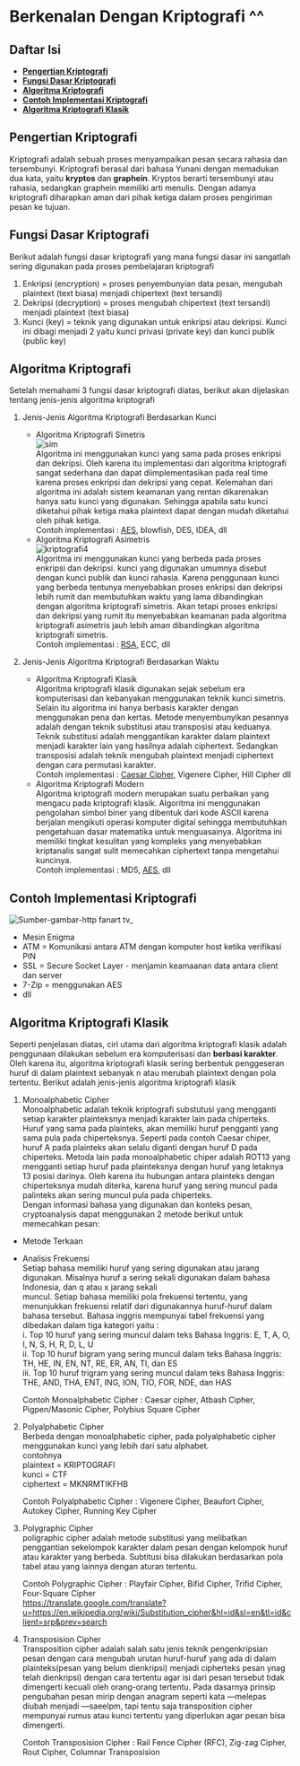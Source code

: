 # Berkenalan Dengan Kriptografi ^^

## **Daftar Isi**

- [**Pengertian Kriptografi**](#pengertian-kriptografi)
- [**Fungsi Dasar Kriptografi**](#fungsi-dasar-kriptografi)
- [**Algoritma Kriptografi**](#algoritma-kriptografi)
- [**Contoh Implementasi Kriptografi**](#contoh-implementasi-kriptografi)
- [**Algoritma Kriptografi Klasik**](#algoritma-kriptografi-klasik)

## Pengertian Kriptografi

Kriptografi adalah sebuah proses menyampaikan pesan secara rahasia dan tersembunyi.
Kriptografi berasal dari bahasa Yunani dengan memadukan dua kata, yaitu **kryptos** dan **graphein**.
Kryptos berarti tersembunyi atau rahasia, sedangkan graphein memiliki arti menulis. Dengan adanya
kriptografi diharapkan aman dari pihak ketiga dalam proses pengiriman pesan ke tujuan.

## Fungsi Dasar Kriptografi

Berikut adalah fungsi dasar kriptografi yang mana fungsi dasar ini sangatlah sering digunakan pada proses pembelajaran kriptografi

1. Enkripsi (encryption) = proses penyembunyian data pesan, mengubah plaintext (text biasa) menjadi chipertext (text tersandi)
2. Dekripsi (decryption) = proses mengubah chipertext (text tersandi) menjadi plaintext (text biasa)
3. Kunci (key) = teknik yang digunakan untuk enkripsi atau dekripsi. Kunci ini dibagi menjadi 2 yaitu kunci privasi (private key) dan
   kunci publik (public key)

## Algoritma Kriptografi

Setelah memahami 3 fungsi dasar kriptografi diatas, berikut akan dijelaskan tentang jenis-jenis algoritma kriptografi

1. Jenis-Jenis Algoritma Kriptografi Berdasarkan Kunci

   - Algoritma Kriptografi Simetris  
     ![sim](https://user-images.githubusercontent.com/87466033/125815186-38f22174-faa2-48a9-83b5-96d045144bb6.jpg)  
      Algoritma ini menggunakan kunci yang sama pada proses enkripsi dan dekripsi. Oleh karena itu implementasi dari algoritma kriptografi
     sangat sederhana dan dapat diimplementasikan pada real time karena proses enkripsi dan dekripsi yang cepat. Kelemahan dari algoritma
     ini adalah sistem keamanan yang rentan dikarenakan hanya satu kunci yang digunakan. Sehingga apabila satu kunci diketahui pihak ketiga
     maka plaintext dapat dengan mudah diketahui oleh pihak ketiga.  
      Contoh implementasi : <a href="./AES.md">AES</a>, blowfish, DES, IDEA, dll
   - Algoritma Kriptografi Asimetris  
     ![kriptografi4](https://user-images.githubusercontent.com/87466033/125821944-bde444b9-7613-423b-9b05-0d082c328b7d.png)  
      Algoritma ini menggunakan kunci yang berbeda pada proses enkripsi dan dekripsi. kunci yang digunakan umumnya disebut dengan kunci publik
     dan kunci rahasia. Karena penggunaan kunci yang berbeda tentunya menyebabkan proses enkripsi dan dekripsi lebih rumit dan membutuhkan waktu
     yang lama dibandingkan dengan algoritma kriptografi simetris. Akan tetapi proses enkripsi dan dekripsi yang rumit itu menyebabkan keamanan
     pada algoritma kriptografi asimetris jauh lebih aman dibandingkan algoritma kriptografi simetris.  
      Contoh implementasi : <a href="./RSA.md">RSA</a>, ECC, dll

2. Jenis-Jenis Algoritma Kriptografi Berdasarkan Waktu
   - Algoritma Kriptografi Klasik  
     Algoritma kriptografi klasik digunakan sejak sebelum era komputerisasi dan kebanyakan menggunakan teknik kunci simetris. Selain itu algoritma
     ini hanya berbasis karakter dengan menggunakan pena dan kertas. Metode menyembunyikan pesannya adalah dengan teknik substitusi atau transposisi
     atau keduanya. Teknik substitusi adalah menggantikan karakter dalam plaintext menjadi karakter lain yang hasilnya adalah ciphertext.
     Sedangkan transposisi adalah teknik mengubah plaintext menjadi ciphertext dengan cara permutasi karakter.  
     Contoh implementasi : <a href="./Caesar.md">Caesar Cipher</a>, Vigenere Cipher, Hill Cipher dll
   - Algoritma Kriptografi Modern  
     Algoritma kriptografi modern merupakan suatu perbaikan yang mengacu pada kriptografi klasik. Algoritma ini menggunakan pengolahan simbol biner
     yang dibentuk dari kode ASCII karena berjalan mengikuti operasi komputer digital sehingga membutuhkan pengetahuan dasar matematika untuk
     menguasainya. Algoritma ini memiliki tingkat kesulitan yang kompleks yang menyebabkan kriptanalis sangat sulit memecahkan ciphertext tanpa
     mengetahui kuncinya.  
     Contoh implementasi : MD5, <a href="./AES.md">AES</a>, dll

## Contoh Implementasi Kriptografi

![Sumber-gambar-http fanart tv_](https://user-images.githubusercontent.com/87466033/125800694-230465cb-1ca8-461a-a258-bb1c193b8819.jpg)

- Mesin Enigma
- ATM = Komunikasi antara ATM dengan komputer host ketika verifikasi PIN
- SSL = Secure Socket Layer - menjamin keamaanan data antara client dan server
- 7-Zip = menggunakan AES
- dll

## Algoritma Kriptografi Klasik
Seperti penjelasan diatas, ciri utama dari algoritma kriptografi klasik adalah penggunaan dilakukan sebelum era komputerisasi dan **berbasi karakter**. Oleh karena itu, algoritma kriptografi klasik sering berbentuk penggeseran huruf di dalam plaintext sebanyak n atau merubah plaintext dengan pola tertentu. Berikut adalah jenis-jenis algoritma kriptografi klasik  
1. Monoalphabetic Cipher  
Monoalphabetic adalah teknik kriptografi substutusi yang mengganti setiap karakter plainteksnya menjadi karakter lain pada chiperteks. Huruf yang sama pada plainteks, akan memiliki huruf pengganti yang sama pula pada chiperteksnya. Seperti pada contoh Caesar chiper, huruf A pada plainteks akan selalu diganti dengan huruf D pada chiperteks. Metoda lain pada monoalphabetic chiper adalah ROT13 yang mengganti setiap huruf pada plainteksnya dengan huruf yang letaknya 13 posisi darinya. Oleh karena itu hubungan antara plainteks dengan chiperteksnya mudah diterka, karena huruf yang sering muncul pada palinteks akan sering muncul pula pada chiperteks.  
Dengan informasi bahasa yang digunakan dan konteks pesan, cryptoanalysis dapat menggunakan 2 metode berikut untuk memecahkan pesan:  

* Metode Terkaan  
* Analisis Frekuensi  
   Setiap bahasa memiliki huruf yang sering digunakan atau jarang digunakan. Misalnya huruf a sering sekali digunakan dalam bahasa Indonesia, dan q atau x jarang sekali    
   muncul. Setiap bahasa memiliki pola frekuensi tertentu, yang menunjukkan frekuensi relatif dari digunakannya huruf-huruf dalam bahasa tersebut. Bahasa inggris                    mempunyai tabel frekuensi yang dibedakan dalam tiga kategori yaitu :  
   i. Top 10 huruf yang sering muncul dalam teks Bahasa Inggris: E, T, A, O, I, N, S, H, R, D, L, U  
   ii. Top 10 huruf bigram yang sering muncul dalam teks Bahasa Inggris: TH, HE, IN, EN, NT, RE, ER, AN, TI, dan ES  
   iii. Top 10 huruf trigram yang sering muncul dalam teks Bahasa Inggris: THE, AND, THA, ENT, ING, ION, TIO, FOR, NDE, dan HAS  

   Contoh Monoalphabetic Cipher : Caesar cipher, Atbash Cipher, Pigpen/Masonic Cipher, Polybius Square Cipher  
   
2. Polyalphabetic Cipher  
   Berbeda dengan monoalphabetic cipher, pada polyalphabetic cipher menggunakan kunci yang lebih dari satu alphabet.  
   contohnya  
   plaintext   = KRIPTOGRAFI  
   kunci       = CTF  
   ciphertext  = MKNRMTIKFHB  
   
   Contoh Polyalphabetic Cipher : Vigenere Cipher, Beaufort Cipher, Autokey Cipher, Running Key Cipher 
   
3. Polygraphic Cipher  
   poligraphic cipher adalah metode substitusi yang melibatkan penggantian sekelompok karakter dalam pesan dengan kelompok huruf atau karakter yang berbeda. Subtitusi bisa
   dilakukan berdasarkan pola tabel atau yang lainnya dengan aturan tertentu.  
   
   Contoh Polygraphic Cipher : Playfair Cipher, Bifid Cipher, Trifid Cipher, Four-Square Cipher  
   https://translate.google.com/translate?u=https://en.wikipedia.org/wiki/Substitution_cipher&hl=id&sl=en&tl=id&client=srp&prev=search  
   
4. Transposision Cipher  
   Transposition cipher adalah salah satu jenis teknik pengenkripsian pesan dengan cara mengubah urutan huruf-huruf yang ada di dalam plainteks(pesan yang belum dienkripsi)
   menjadi cipherteks pesan ynag telah dienkripsi) dengan cara tertentu agar isi dari pesan tersebut tidak dimengerti kecuali oleh orang-orang tertentu. Pada dasarnya prinsip 
   pengubahan pesan mirip dengan anagram seperti kata ―melepas diubah menjadi ―saeelpm, tapi tentu saja transposition cipher mempunyai rumus atau kunci tertentu yang diperlukan
   agar pesan bisa dimengerti.  
   
   Contoh Transposision Cipher : Rail Fence Cipher (RFC), Zig-zag Cipher, Rout Cipher, Columnar Transposision
   

